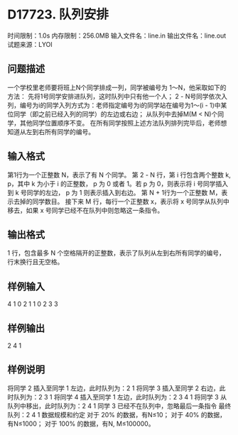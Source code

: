 # D17723. 队列安排
时间限制：1.0s   内存限制：256.0MB
输入文件名：line.in   输出文件名：line.out
试题来源：LYOI
## 问题描述
一个学校里老师要将班上N个同学排成一列，同学被编号为 1～N，他采取如下的方法：
先将1号同学安排进队列，这时队列中只有他一个人；
2 - N号同学依次入列，编号为i的同学入列方式为：老师指定编号为i的同学站在编号为1～(i - 1)中某位同学（即之前已经入列的同学）的左边或右边；
从队列中去掉M(M < N)个同学，其他同学位置顺序不变。
在所有同学按照上述方法队列排列完毕后，老师想知道从左到右所有同学的编号。
## 输入格式
第1行为一个正整数 N，表示了有 N 个同学。
第 2 - N 行，第 i 行包含两个整数 k, p，其中 k 为小于 i 的正整数， p 为 0 或者 1。若 p 为 0，则表示将 i 号同学插入到 k 号同学的左边， p 为 1 则表示插入到右边。
第 N + 1行为一个正整数 M，表示去掉的同学数目。
接下来 M 行，每行一个正整数 x，表示将 x 号同学从队列中移去，如果 x 号同学已经不在队列中则忽略这一条指令。
## 输出格式
1 行，包含最多 N 个空格隔开的正整数，表示了队列从左到右所有同学的编号，行末换行且无空格。
## 样例输入
4
1 0
2 1
1 0
2
3
3
## 样例输出
2 4 1
## 样例说明
将同学 2 插入至同学 1 左边，此时队列为：2 1
将同学 3 插入至同学 2 右边，此时队列为：2 3 1
将同学 4 插入至同学 1 左边，此时队列为：2 3 4 1
将同学 3 从队列中移出，此时队列为：2 4 1
同学 3 已经不在队列中，忽略最后一条指令
最终队列：2 4 1
数据规模和约定
对于 20% 的数据，有N≤10；
对于 40% 的数据，有N≤1000；
对于 100% 的数据，有N, M≤100000。